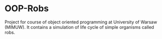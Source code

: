 # OOP-Robs
Project for course of object oriented programming at University of Warsaw (MIMUW). 
It contains a simulation of life cycle of simple organisms called robs.
